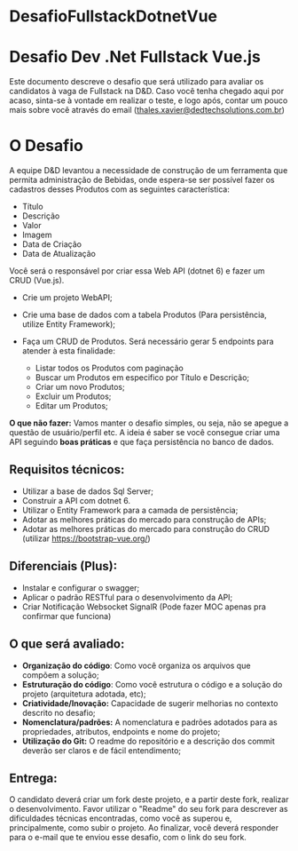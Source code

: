 # DesafioFullstackDotnetVue

# Desafio Dev .Net Fullstack Vue.js
Este documento descreve o desafio que será utilizado para avaliar os candidatos à vaga de Fullstack na D&D. Caso você tenha chegado aqui por acaso, sinta-se à vontade em realizar o teste, e logo após, contar um pouco mais sobre você através do email (thales.xavier@dedtechsolutions.com.br)

# O  Desafio
A equipe D&D levantou a necessidade de construção de um ferramenta que permita administração de Bebidas, onde espera-se ser possível fazer os cadastros desses Produtos com as seguintes característica:
- Título
- Descrição
- Valor
- Imagem
- Data de Criação 
- Data de Atualização 

Você será o responsável por criar essa Web API (dotnet 6) e fazer um CRUD (Vue.js). 

- Crie um projeto WebAPI; 

- Crie uma base de dados com a tabela Produtos (Para persistência, utilize Entity Framework);

- Faça um CRUD de Produtos. Será necessário gerar 5 endpoints para atender à esta finalidade:
  - Listar todos os Produtos com paginação
  - Buscar um Produtos em especifico por Título e Descrição;
  - Criar um novo Produtos;
  - Excluir um Produtos;
  - Editar um Produtos;

**O que não fazer:**
Vamos manter o desafio simples, ou seja, não se apegue a questão de usuário/perfil etc. A ideia é saber se você consegue criar uma API seguindo **boas práticas** e que faça persistência no banco de dados.

## Requisitos técnicos:
- Utilizar a base de dados Sql Server;
- Construir a API com dotnet 6.
- Utilizar o Entity Framework para a camada de persistência;
- Adotar as melhores práticas do mercado para construção de APIs;
- Adotar as melhores práticas do mercado para construção do CRUD (utilizar https://bootstrap-vue.org/)

## Diferenciais (Plus):
- Instalar e configurar o swagger;
- Aplicar o padrão RESTful para o desenvolvimento da API;
- Criar Notificação Websocket SignalR (Pode fazer MOC apenas pra confirmar que funciona)

## O que será avaliado:
- **Organização do código**: Como você organiza os arquivos que compõem a solução;
- **Estruturação do código**: Como você estrutura o código e a solução do projeto (arquitetura adotada, etc);
- **Criatividade/Inovação:** Capacidade de sugerir melhorias no contexto descrito no desafio;
- **Nomenclatura/padrões:** A nomenclatura e padrões adotados para as propriedades, atributos, endpoints e nome do projeto;
- **Utilização do Git:** O readme do repositório e a descrição dos commit deverão ser claros e de fácil entendimento;

## Entrega:
O candidato deverá criar um fork deste projeto, e a partir deste fork, realizar o desenvolvimento. Favor utilizar o "Readme" do seu fork para descrever as dificuldades técnicas encontradas, como você as superou e, principalmente, como subir o projeto. Ao finalizar, você deverá responder para o e-mail que te enviou esse desafio, com o link do seu fork.
